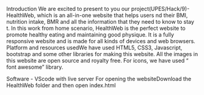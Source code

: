 Introduction
We are excited to present to you our project(UPES/Hack/9)-
HealthWeb, which is an all-in-one website that helps users nd their
BMI, nutrition intake, BMR and all the information that they need to
know to stay t. In this work from home scenario, HealthWeb is the
perfect website to promote healthy eating and maintaining good
physique. It is a fully responsive website and is made for all kinds of
devices and web browsers.
Platform and resources usedWe have used HTML5, CSS3, Javascript, bootstrap and some other
libraries for making this website.
All the images in this website are open source and royalty free.
For icons, we have used “ font awesome” library.

Software -
VScode with live server
For opening the websiteDownload the HealthWeb folder and then open index.html
